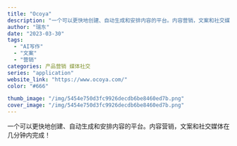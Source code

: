 ```yaml
---
title: "Ocoya"
description: "一个可以更快地创建、自动生成和安排内容的平台。内容营销，文案和社交媒体在几分钟内完成！"
author: "瑞东"
date: "2023-03-30"
tags:
  - "AI写作"
  - "文案"
  - "营销"
categories: 产品营销 媒体社交
series: "application"
website_link: "https://www.ocoya.com/"
color: "#666"

thumb_image: "/img/5454e750d3fc9926decdb6be8460ed7b.png"
cover_image: "/img/5454e750d3fc9926decdb6be8460ed7b.png"
---
```


一个可以更快地创建、自动生成和安排内容的平台。内容营销，文案和社交媒体在几分钟内完成！
